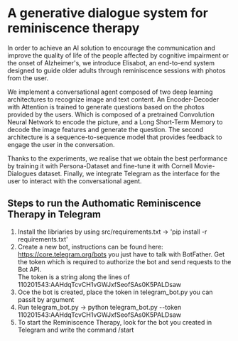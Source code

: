 # A generative dialogue system for reminiscence therapy

In order to achieve an AI solution to encourage the communication and improve the quality of life of the people affected by cognitive impairment or the onset of Alzheimer's, we introduce Elisabot, an end-to-end system designed to guide older adults through reminiscence sessions with photos from the user.

We implement a conversational agent composed of two deep learning architectures to recognize image and text content. An Encoder-Decoder with Attention is trained to generate questions based on the photos provided by the users. Which is composed of a pretrained Convolution Neural Network to encode the picture, and a Long Short-Term Memory to decode the image features and generate the question. The second architecture is a sequence-to-sequence model that provides feedback to engage the user in the conversation.

Thanks to the experiments, we realise that we obtain the best performance by training it with Persona-Dataset and fine-tune it with Cornell Movie-Dialogues dataset. Finally, we integrate Telegram as the interface for the user to interact with the conversational agent.


## Steps to run the Authomatic Reminiscence Therapy in Telegram 

1.  Install the libriaries by using src/requirements.txt  -> 'pip install -r requirements.txt'
2.  Create a new bot, instructions can be found here: https://core.telegram.org/bots you just have to talk with BotFather.
    Get the token which is required to authorize the bot and send requests to the Bot API.  
    The token is a string along the lines of 110201543:AAHdqTcvCH1vGWJxfSeofSAs0K5PALDsaw
3.  Oce the bot is created, place the token in telegram_bot.py  you can passit by argument
4.  Run telegram_bot.py -> python telegram_bot.py --token 110201543:AAHdqTcvCH1vGWJxfSeofSAs0K5PALDsaw 
5.  To start the Reminiscence Therapy, look for the bot you created in Telegram and write the command /start
    

